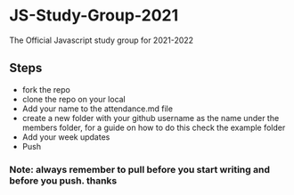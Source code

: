 # JS-Study-Group-2021
The Official Javascript study group for 2021-2022

## Steps
- fork the repo
- clone the repo on your local 
- Add your name to the attendance.md file
- create a new folder with your github username as the name under the members folder, for a guide on how to do this check the example folder
- Add your week updates
- Push


### Note: always remember to pull before you start writing and before you push. thanks
